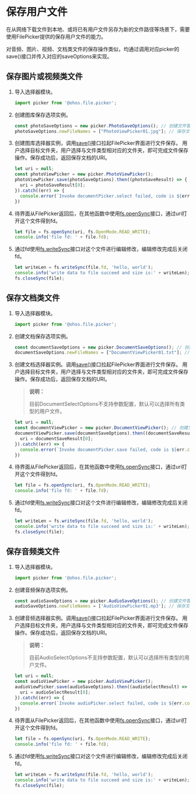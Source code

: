 # 保存用户文件

在从网络下载文件到本地、或将已有用户文件另存为新的文件路径等场景下，需要使用FilePicker提供的保存用户文件的能力。

对音频、图片、视频、文档类文件的保存操作类似，均通过调用对应picker的save()接口并传入对应的saveOptions来实现。


## 保存图片或视频类文件

1. 导入选择器模块。

   ```ts
   import picker from '@ohos.file.picker';
   ```

2. 创建图库保存选项实例。

   ```ts
   const photoSaveOptions = new picker.PhotoSaveOptions(); // 创建文件管理器保存选项实例
   photoSaveOptions.newFileNames = ["PhotoViewPicker01.jpg"]; // 保存文件名（可选）
   ```

3. 创建图库选择器实例，调用[save()](../reference/apis/js-apis-file-picker.md#save)接口拉起FilePicker界面进行文件保存。
     用户选择目标文件夹，用户选择与文件类型相对应的文件夹，即可完成文件保存操作。保存成功后，返回保存文档的URI。

   ```ts
   let uri = null;
   const photoViewPicker = new picker.PhotoViewPicker();
   photoViewPicker.save(photoSaveOptions).then((photoSaveResult) => {
     uri = photoSaveResult[0];
   }).catch((err) => {
     console.error(`Invoke documentPicker.select failed, code is ${err.code}, message is ${err.message}`);
   })
   ```

4. 待界面从FilePicker返回后，在其他函数中使用[fs.openSync](../reference/apis/js-apis-file-fs.md#fsopensync)接口，通过uri打开这个文件得到fd。

   ```ts
   let file = fs.openSync(uri, fs.OpenMode.READ_WRITE);
   console.info('file fd: ' + file.fd);
   ```

5. 通过fd使用[fs.writeSync](../reference/apis/js-apis-file-fs.md#writesync)接口对这个文件进行编辑修改，编辑修改完成后关闭fd。

   ```ts
   let writeLen = fs.writeSync(file.fd, 'hello, world');
   console.info('write data to file succeed and size is:' + writeLen);
   fs.closeSync(file);
   ```

## 保存文档类文件

1. 导入选择器模块。

   ```ts
   import picker from '@ohos.file.picker';
   ```

2. 创建文档保存选项实例。

   ```ts
   const documentSaveOptions = new picker.DocumentSaveOptions(); // 创建文件管理器选项实例
   documentSaveOptions.newFileNames = ["DocumentViewPicker01.txt"]; // 保存文件名（可选）
   ```

3. 创建文档选择器实例。调用[save()](../reference/apis/js-apis-file-picker.md#save-3)接口拉起FilePicker界面进行文件保存。
   用户选择目标文件夹，用户选择与文件类型相对应的文件夹，即可完成文件保存操作。保存成功后，返回保存文档的URI。

   > **说明：**
   >
   > 目前DocumentSelectOptions不支持参数配置，默认可以选择所有类型的用户文件。

   ```ts
   let uri = null;
   const documentViewPicker = new picker.DocumentViewPicker(); // 创建文件选择器实例
   documentViewPicker.save(documentSaveOptions).then((documentSaveResult) => {
     uri = documentSaveResult[0];
   }).catch((err) => {
     console.error(`Invoke documentPicker.save failed, code is ${err.code}, message is ${err.message}`);
   })
   ```

4. 待界面从FilePicker返回后，在其他函数中使用[fs.openSync](../reference/apis/js-apis-file-fs.md#fsopensync)接口，通过uri打开这个文件得到fd。

   ```ts
   let file = fs.openSync(uri, fs.OpenMode.READ_WRITE);
   console.info('file fd: ' + file.fd);
   ```

5. 通过fd使用[fs.writeSync](../reference/apis/js-apis-file-fs.md#writesync)接口对这个文件进行编辑修改，编辑修改完成后关闭fd。

   ```ts
   let writeLen = fs.writeSync(file.fd, 'hello, world');
   console.info('write data to file succeed and size is:' + writeLen);
   fs.closeSync(file);
   ```

## 保存音频类文件

1. 导入选择器模块。

   ```ts
   import picker from '@ohos.file.picker';
   ```

2. 创建音频保存选项实例。

   ```ts
   const audioSaveOptions = new picker.AudioSaveOptions(); // 创建文件管理器选项实例
   audioSaveOptions.newFileNames = ['AudioViewPicker01.mp3']; // 保存文件名（可选）
   ```

3. 创建音频选择器实例。调用[save()](../reference/apis/js-apis-file-picker.md#save-6)接口拉起FilePicker界面进行文件保存。
     用户选择目标文件夹，用户选择与文件类型相对应的文件夹，即可完成文件保存操作。保存成功后，返回保存文档的URI。
   > **说明：**
   >
   > 目前AudioSelectOptions不支持参数配置，默认可以选择所有类型的用户文件。

   ```ts
   let uri = null;
   const audioViewPicker = new picker.AudioViewPicker();
   audioViewPicker.save(audioSaveOptions).then((audioSelectResult) => {
     uri = audioSelectResult[0];
   }).catch((err) => {
     console.error(`Invoke audioPicker.select failed, code is ${err.code}, message is ${err.message}`);
   })
   ```

4. 待界面从FilePicker返回后，在其他函数中使用[fs.openSync](../reference/apis/js-apis-file-fs.md#fsopensync)接口，通过uri打开这个文件得到fd。

   ```ts
   let file = fs.openSync(uri, fs.OpenMode.READ_WRITE);
   console.info('file fd: ' + file.fd);
   ```

5. 通过fd使用[fs.writeSync](../reference/apis/js-apis-file-fs.md#writesync)接口对这个文件进行编辑修改，编辑修改完成后关闭fd。

   ```ts
   let writeLen = fs.writeSync(file.fd, 'hello, world');
   console.info('write data to file succeed and size is:' + writeLen);
   fs.closeSync(file);
   ```
   